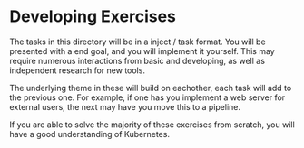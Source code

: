 # Developing Exercises

The tasks in this directory will be in a inject / task format. You will be presented with a end goal, and you will implement it yourself. This may require numerous interactions from basic and developing, as well as independent research for new tools.

The underlying theme in these will build on eachother, each task will add to the previous one. For example, if one has you implement a web server for external users, the next may have you move this to a pipeline.

If you are able to solve the majority of these exercises from scratch, you will have a good understanding of Kubernetes.
